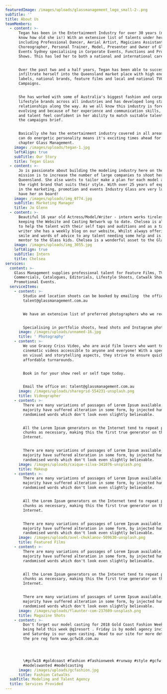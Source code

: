```yaml
---
featuredImage: /images/uploads/glassmanagement_logo_small-2-.png
subTitle: ''
title: About Us
teamMembers:
  - content: >-
      Tegan has been in the Entertainment Industry for over 30 years (now you
      know how old she is!) With an extensive list of talents under her belt
      including Professional Dancer, Aerial Artist, Magicians Assistant,
      Choreographer, Personal Trainer, Model, Presenter and Owner of Glasshouse
      Events Sydney specialising in Corporate Events, Functions and Producing
      Shows. This has led her to both a national and international career path.


      Over the past two and a half years, Tegan has been able to successfully
      infiltrate herself into the Queensland market place with high end fashion
      labels, national brands, feature films and local and national TVC
      Campaigns.


      She has worked with some of Australia's biggest fashion and corporate
      lifestyle brands across all industries and has developed long standing
      relationships along the way. As we all know this industry is forever
      evolving and because of her experience and communication skills, clients
      and talent feel confident in her ability to match suitable talent to fit
      the campaigns brief.


      Basically she has the entertainment industry covered in all areas and her
      can do energetic personality means it's exciting times ahead for her new
      chapter Glass Management.
    image: /images/uploads/tegan-1.jpg
    leftAlign: true
    subTitle: Our Story
    title: Tegan Glass
  - content: >-
      Jo is passionate about building the modeling industry here on the GC. Her
      mission is to increase the number of large companies to shoot here in
      Queensland. She also wants to tailor make a plan for each model and target
      the right brand that suits their style. With over 25 years of experience
      in the marketing, promotion and events Industry Glass are very lucky to
      have her on board!
    image: /images/uploads/img_0774.jpg
    subTitle: Marketing Manager
    title: Jo Glenn
  - content: >-
      Beautiful 16 year old Actress/Model/Writer - intern works tirelessly at
      keeping the Website and Casting Network up to date. Chelsea is also here
      to help the talent with their self taps and auditions and as a talented
      writer she has a weekly blog on our website, Whilst always offering a
      smile and words of advice to any talent needing some help and is a great
      mentor to the Glass kids. Chelsea is a wonderful asset to the Glass Team.
    image: /images/uploads/img_3055.jpg
    leftAlign: true
    subTitle: Intern
    title: Chelsea
services:
  content: >-
    Glass Management supplies professional talent for Feature Films, TV
    Commercials, Catalogues, Editorials, Lifestyle Shoots, Catwalk Shows and
    Promotional Events.
  serviceItems:
    - content: >-
        Studio and location shoots can be booked by emailing  the office
        talent@glassmanagement.com.au


        We have an extensive list of preferred photographers who we recommend.


        Specialising in portfolio shoots, head shots and Instagram photos.
      image: /images/uploads/unnamed-16.jpg
      title: ' Photography'
    - content: >-
        We use Gracey Criss Video, who are avid film lovers who want to create
        cinematic videos accessible to anyone and everyone! With a special focus
        on visual and storytelling aspects, they strive to ensure quick and
        affordable turnarounds.


        Book in for your show reel or self tape today.


        Email the office on: talent@glassmanagement.com.au
      image: /images/uploads/sharegrid-554231-unsplash.png
      title: Videographer
    - content: >-
        There are many variations of passages of Lorem Ipsum available, but the
        majority have suffered alteration in some form, by injected humour, or
        randomised words which don't look even slightly believable. 


        All the Lorem Ipsum generators on the Internet tend to repeat predefined
        chunks as necessary, making this the first true generator on the
        Internet. 


        There are many variations of passages of Lorem Ipsum available, but the
        majority have suffered alteration in some form, by injected humour, or
        randomised words which don't look even slightly believable.
      image: /images/uploads/caique-silva-341076-unsplash.png
      title: Makeup
    - content: >-
        There are many variations of passages of Lorem Ipsum available, but the
        majority have suffered alteration in some form, by injected humour, or
        randomised words which don't look even slightly believable. 


        All the Lorem Ipsum generators on the Internet tend to repeat predefined
        chunks as necessary, making this the first true generator on the
        Internet. 


        There are many variations of passages of Lorem Ipsum available, but the
        majority have suffered alteration in some form, by injected humour, or
        randomised words which don't look even slightly believable.
      image: /images/uploads/avel-chuklanov-509630-unsplash.png
      title: Featured Films
    - content: >-
        There are many variations of passages of Lorem Ipsum available, but the
        majority have suffered alteration in some form, by injected humour, or
        randomised words which don't look even slightly believable. 


        All the Lorem Ipsum generators on the Internet tend to repeat predefined
        chunks as necessary, making this the first true generator on the
        Internet. 


        There are many variations of passages of Lorem Ipsum available, but the
        majority have suffered alteration in some form, by injected humour, or
        randomised words which don't look even slightly believable.
      image: /images/uploads/flaunter-com-237609-unsplash.png
      title: Magazine Shots
    - content: >-
        Don't forget our model casting for 2018 Gold Coast Fashion Week are
        being held this week @q1resort . Friday is by model agency invitation
        and Saturday is our open casting. Head to our site for more details and
        the pre reg form www.gcfw18.com.au




        \#gcfw18 #goldcoast #fashion #fashionweek #runway #style #gcfw
        #modelswanted #modelcasting
      image: /images/uploads/gcfashion.jpg
      title: Fashion Catwalks
  subTitle: Modeling and Talent Agency
  title: Services Provided
---
```


